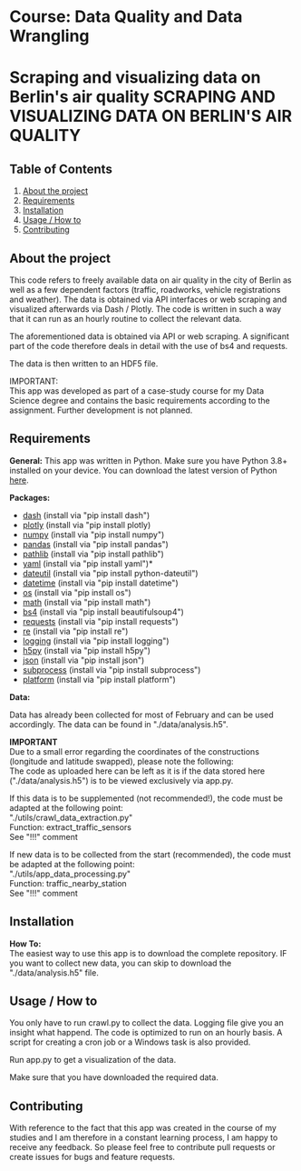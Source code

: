 # Course: Data Quality and Data Wrangling
# Scraping and visualizing data on Berlin's air quality  SCRAPING AND VISUALIZING DATA ON BERLIN'S AIR QUALITY

## Table of Contents
1. [About the project](#About-the-project)
2. [Requirements](#Requirements)
3. [Installation](#Installation)
4. [Usage / How to](#Usage-/-How-to)
5. [Contributing](#Contributing)


## About the project
This code refers to freely available data on air quality in the city of Berlin as well as a few dependent factors (traffic, roadworks, vehicle registrations and weather). The data is obtained via API interfaces or web scraping and visualized afterwards via Dash / Plotly.
The code is written in such a way that it can run as an hourly routine to collect the relevant data.

The aforementioned data is obtained via API or web scraping. A significant part of the code therefore deals in detail with the use of bs4 and requests. 

The data is then written to an HDF5 file. 

IMPORTANT:<br>
This app was developed as part of a case-study course for my Data Science degree and contains the basic requirements according to the assignment. Further development is not planned.

## Requirements

**General:** 
This app was written in Python. Make sure you have Python 3.8+ installed on your device. 
You can download the latest version of Python [here](https://www.python.org/downloads/). 

**Packages:**
* [dash](https://dash.plotly.com) (install via "pip install dash")
* [plotly](https://plotly.com/python/) (install via "pip install plotly)
* [numpy](https://numpy.org) (install via "pip install numpy")
* [pandas](https://pandas.pydata.org/about/index.html) (install via "pip install pandas")
* [pathlib](https://docs.python.org/3/library/pathlib.html) (install via "pip install pathlib")
* [yaml](https://python.land/data-processing/python-yaml) (install via "pip install yaml")*
* [dateutil](https://pypi.org/project/python-dateutil/) (install via "pip install python-dateutil")
* [datetime](https://docs.python.org/3/library/datetime.html) (install via "pip install datetime")
* [os](https://docs.python.org/3/library/os.html) (install via "pip install os")
* [math](https://docs.python.org/3/library/math.html) (install via "pip install math")
* [bs4](https://pypi.org/project/beautifulsoup4/) (install via "pip install beautifulsoup4")
* [requests](https://pypi.org/project/requests/) (install via "pip install requests")
* [re](https://docs.python.org/3/library/re.html) (install via "pip install re")
* [logging](https://docs.python.org/3/library/logging.html) (install via "pip install logging")
* [h5py](https://docs.h5py.org/en/stable/) (install via "pip install h5py")
* [json](https://docs.python.org/3/library/json.html) (install via "pip install json")
* [subprocess](https://docs.python.org/3/library/subprocess.html) (install via "pip install subprocess")
* [platform](https://docs.python.org/3/library/platform.html) (install via "pip install platform")

**Data:**

Data has already been collected for most of February and can be used accordingly. The data can be found in "./data/analysis.h5".

**IMPORTANT**<br>
Due to a small error regarding the coordinates of the constructions (longitude and latitude swapped), please note the following:<br>
The code as uploaded here can be left as it is if the data stored here ("./data/analysis.h5") is to be viewed exclusively via app.py.

If this data is to be supplemented (not recommended!), the code must be adapted at the following point:<br>
"./utils/crawl_data_extraction.py"<br>
Function: extract_traffic_sensors<br>
See "!!!" comment<br>

If new data is to be collected from the start (recommended), the code must be adapted at the following point:<br>
"./utils/app_data_processing.py"<br>
Function: traffic_nearby_station<br>
See "!!!" comment<br>


## Installation

**How To:**<br>
The easiest way to use this app is to download the complete repository.
IF you want to collect new data, you can skip to download the "./data/analysis.h5" file.


## Usage / How to

You only have to run crawl.py to collect the data. 
Logging file give you an insight what happend. The code is optimized to run on an hourly basis. A script for creating a cron job or a Windows task is also provided.

Run app.py to get a visualization of the data.

Make sure that you have downloaded the required data.

## Contributing 
With reference to the fact that this app was created in the course of my studies and I am therefore in a constant learning process, I am happy to receive any feedback.
So please feel free to contribute pull requests or create issues for bugs and feature requests.
